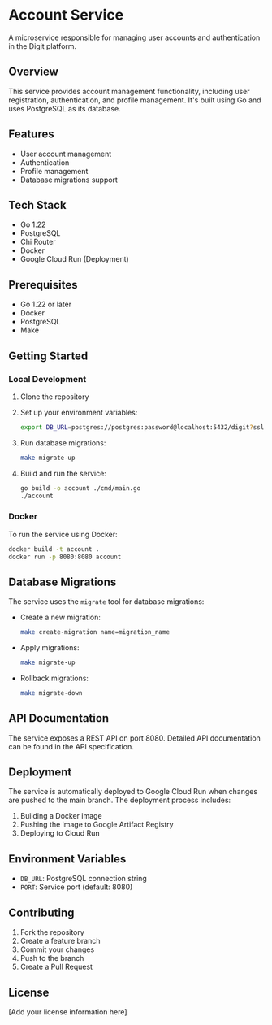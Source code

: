 # Account Service

A microservice responsible for managing user accounts and authentication in the Digit platform.

## Overview

This service provides account management functionality, including user registration, authentication, and profile management. It's built using Go and uses PostgreSQL as its database.

## Features

- User account management
- Authentication
- Profile management
- Database migrations support

## Tech Stack

- Go 1.22
- PostgreSQL
- Chi Router
- Docker
- Google Cloud Run (Deployment)

## Prerequisites

- Go 1.22 or later
- Docker
- PostgreSQL
- Make

## Getting Started

### Local Development

1. Clone the repository
2. Set up your environment variables:
   ```bash
   export DB_URL=postgres://postgres:password@localhost:5432/digit?sslmode=disable
   ```

3. Run database migrations:
   ```bash
   make migrate-up
   ```

4. Build and run the service:
   ```bash
   go build -o account ./cmd/main.go
   ./account
   ```

### Docker

To run the service using Docker:

```bash
docker build -t account .
docker run -p 8080:8080 account
```

## Database Migrations

The service uses the `migrate` tool for database migrations:

- Create a new migration:
  ```bash
  make create-migration name=migration_name
  ```

- Apply migrations:
  ```bash
  make migrate-up
  ```

- Rollback migrations:
  ```bash
  make migrate-down
  ```

## API Documentation

The service exposes a REST API on port 8080. Detailed API documentation can be found in the API specification.

## Deployment

The service is automatically deployed to Google Cloud Run when changes are pushed to the main branch. The deployment process includes:

1. Building a Docker image
2. Pushing the image to Google Artifact Registry
3. Deploying to Cloud Run

## Environment Variables

- `DB_URL`: PostgreSQL connection string
- `PORT`: Service port (default: 8080)

## Contributing

1. Fork the repository
2. Create a feature branch
3. Commit your changes
4. Push to the branch
5. Create a Pull Request

## License

[Add your license information here] 